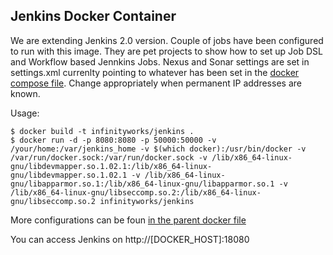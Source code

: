 ## Jenkins Docker Container

We are extending Jenkins 2.0 version. Couple of jobs have been configured to run with this image. They are pet projects to show how to set up Job DSL and Workflow based Jennkins Jobs. Nexus and Sonar settings are set in settings.xml currenlty pointing to whatever has been set in the [docker compose file](../docker-compose.yml). Change appropriately when permanent IP addresses are known.

Usage:
```
$ docker build -t infinityworks/jenkins .
$ docker run -d -p 8080:8080 -p 50000:50000 -v /your/home:/var/jenkins_home -v $(which docker):/usr/bin/docker -v /var/run/docker.sock:/var/run/docker.sock -v /lib/x86_64-linux-gnu/libdevmapper.so.1.02.1:/lib/x86_64-linux-gnu/libdevmapper.so.1.02.1 -v /lib/x86_64-linux-gnu/libapparmor.so.1:/lib/x86_64-linux-gnu/libapparmor.so.1 -v /lib/x86_64-linux-gnu/libseccomp.so.2:/lib/x86_64-linux-gnu/libseccomp.so.2 infinityworks/jenkins
```
More configurations can be foun [in the parent docker file](https://hub.docker.com/_/jenkins/)

You can access Jenkins on http://[DOCKER_HOST]:18080

